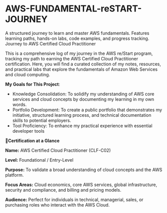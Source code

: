 # AWS-FUNDAMENTAL-reSTART-JOURNEY
A structured journey to learn and master AWS fundamentals. Features learning paths, hands-on labs, code examples, and progress tracking.
Journey to AWS Certified Cloud Practitioner

This is a comprehensive log of my journey in the AWS re/Start program, tracking my path to earning the AWS Certified Cloud Practitioner certification. Here, you will find a curated collection of my notes, resources, and practical labs that explore the fundamentals of Amazon Web Services and cloud computing.

**My Goals for This Project**:

-  Knowledge Consolidation: To solidify my understanding of AWS core services and cloud concepts by documenting my learning in my own words.
-  Portfolio Development: To create a public portfolio that demonstrates my initiative, structured learning process, and technical documentation skills to potential employers.
-  Tool Proficiency: To enhance my practical experience with essential developer tools

 **📜Certification at a Glance**
  

**Name:** AWS Certified Cloud Practitioner (CLF-C02)

**Level:** Foundational / Entry-Level

**Purpose:** To validate a broad understanding of cloud concepts and the AWS platform.

**Focus Areas:** Cloud economics, core AWS services, global infrastructure, security and compliance, and billing and pricing models.

**Audience:** Perfect for individuals in technical, managerial, sales, or purchasing roles who interact with the AWS Cloud.

